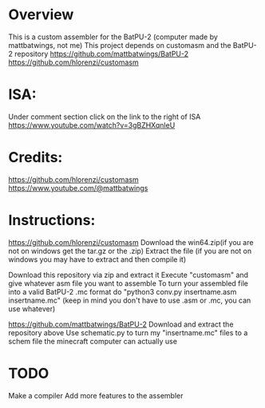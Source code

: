 # Overview
This is a custom assembler for the BatPU-2 (computer made by mattbatwings, not me)
This project depends on customasm and the BatPU-2 repository
https://github.com/mattbatwings/BatPU-2
https://github.com/hlorenzi/customasm

# ISA:
Under comment section click on the link to the right of ISA
https://www.youtube.com/watch?v=3gBZHXqnleU

# Credits:
https://github.com/hlorenzi/customasm
https://www.youtube.com/@mattbatwings

# Instructions:
https://github.com/hlorenzi/customasm
Download the win64.zip(if you are not on windows get the tar.gz or the .zip)
Extract the file (if you are not on windows you may have to extract and then compile it)

Download this repository via zip and extract it
Execute "customasm" and give whatever asm file you want to assemble
To turn your assembled file into a valid BatPU-2 .mc format do "python3 conv.py insertname.asm insertname.mc" (keep in mind you don't have to use .asm or .mc, you can use whatever)

https://github.com/mattbatwings/BatPU-2
Download and extract the repository above
Use schematic.py to turn my "insertname.mc" files to a schem file the minecraft computer can actually use

# TODO
Make a compiler
Add more features to the assembler
